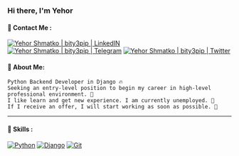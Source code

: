 ### Hi there, I'm Yehor
<!-- [![Yehor Shmatko | bity3pip | Resume](https://img.shields.io/badge/Resume-000000?style=for-the-badge&logo=resume&logoColor=white)]() -->
#### 🤙 Contact Me : 
[![Yehor Shmatko | bity3pip | LinkedIN](https://img.shields.io/badge/LinkedIn-0077B5?style=for-the-badge&logo=linkedin&logoColor=white)](https://www.linkedin.com/in/yehor-shmatko) 
[![Yehor Shmatko | bity3pip | Telegram](https://img.shields.io/badge/Telegram-2CA5E0?style=for-the-badge&logo=telegram&logoColor=white)](https://t.me/unconnectedd) 
[![Yehor Shmatko | bity3pip | Twitter](https://img.shields.io/badge/Twitter-1DA1F2?style=for-the-badge&logo=twitter&logoColor=white)](https://x.com/stressgg1)

#### 🤝  About Me:
```
Python Backend Developer in Django 🔥
Seeking an entry-level position to begin my career in high-level professional environment. 🤝
I like learn and get new experience. I am currently unemployed. 📄
If I receive an offer, I will start working as soon as possible. 💎
```

---



#### 🔨 Skills :

[![Python](https://img.shields.io/badge/Python-FFD43B?style=for-the-badge&logo=python&logoColor=darkgreen)](https://www.python.org/)
[![Django](https://img.shields.io/badge/Django-092E20?style=for-the-badge&logo=django&logoColor=green)](https://www.djangoproject.com/)
[![Git](https://img.shields.io/badge/Git-F05032?style=for-the-badge&logo=git&logoColor=white)](https://git-scm.com/)
